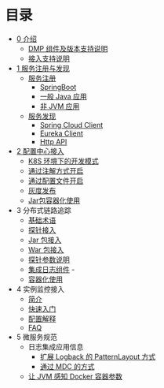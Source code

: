 # 目录

- [0 介绍](README.md)
  - [DMP 组件及版本支持说明](DMP-version.md)
  - [接入支持说明](Support-Lists.md)
- [1 服务注册与发现](eureka/README.md)
  - [服务注册](eureka/register.md) 
	- [SpringBoot](eureka/springboot.md)
	- [一般 Java 应用](eureka/jvm.md)
	- [非 JVM 应用](eureka/non_jvm.md)
  - [服务发现](eureka/discovey.md)
	- [Spring Cloud Client](eureka/spring-cloud-client.md)
	- [Eureka Client](eureka/eureka-client.md)
	- [Http API](eureka/api.md)
- [2 配置中心接入](apollo/README.md)
  - [K8S 环境下的开发模式](apollo/Apollo-ConfigSerivce-In-Docker-k8s.md)
  - [通过注解方式开启](apollo/annotation.md)
  - [通过配置文件开启](apollo/bootstrap.md)
  - [灰度发布](apollo/Apollo-GrayRule.md)
  - [Jar包容器化使用](apollo/docker.md)
- 3 分布式链路追踪
  - [基础术语](skywalking/base.md)
  - [探针接入](skywalking/README.md)
  - [Jar 包接入](skywalking/jar.md)
  - [War 包接入](skywalking/war.md)
  - [探针参数说明](skywalking/agent-settings.md)
  - [集成日志组件](skywalking/integration-log4j.md) -
  - [容器化使用](skywalking/docker.md)
- 4 实例监控接入
  - [简介](ac-collector/README.md)
  - [快速入门](ac-collector/QuickStart.md)
  - [配置解释](ac-collector/config/README.md)
  - [FAQ](ac-collector/FAQ.md)
- 5 微服务规范
  - 日志集成应用信息
    - [扩展 Logback 的 PatternLayout 方式](spec/patternLayout.md)
    - [通过 MDC 的方式](spec/MDC.md)
  - [让 JVM 感知 Docker 容器参数](spec/jvm-docker.md)
